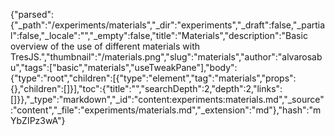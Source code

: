 {"parsed":{"_path":"/experiments/materials","_dir":"experiments","_draft":false,"_partial":false,"_locale":"","_empty":false,"title":"Materials","description":"Basic overview of the use of different materials with TresJS.","thumbnail":"/materials.png","slug":"materials","author":"alvarosabu","tags":["basic","materials","useTweakPane"],"body":{"type":"root","children":[{"type":"element","tag":"materials","props":{},"children":[]}],"toc":{"title":"","searchDepth":2,"depth":2,"links":[]}},"_type":"markdown","_id":"content:experiments:materials.md","_source":"content","_file":"experiments/materials.md","_extension":"md"},"hash":"mYbZIPz3wA"}